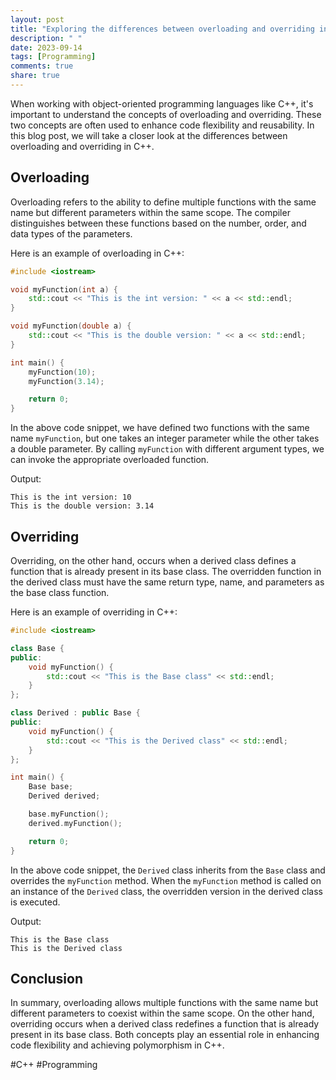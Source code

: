 ```yaml
---
layout: post
title: "Exploring the differences between overloading and overriding in C++"
description: " "
date: 2023-09-14
tags: [Programming]
comments: true
share: true
---
```


When working with object-oriented programming languages like C++, it's important to understand the concepts of overloading and overriding. These two concepts are often used to enhance code flexibility and reusability. In this blog post, we will take a closer look at the differences between overloading and overriding in C++.

## Overloading
Overloading refers to the ability to define multiple functions with the same name but different parameters within the same scope. The compiler distinguishes between these functions based on the number, order, and data types of the parameters.

Here is an example of overloading in C++:

```cpp
#include <iostream>

void myFunction(int a) {
    std::cout << "This is the int version: " << a << std::endl;
}

void myFunction(double a) {
    std::cout << "This is the double version: " << a << std::endl;
}

int main() {
    myFunction(10);
    myFunction(3.14);

    return 0;
}
```

In the above code snippet, we have defined two functions with the same name `myFunction`, but one takes an integer parameter while the other takes a double parameter. By calling `myFunction` with different argument types, we can invoke the appropriate overloaded function.

Output:
```
This is the int version: 10
This is the double version: 3.14
```

## Overriding
Overriding, on the other hand, occurs when a derived class defines a function that is already present in its base class. The overridden function in the derived class must have the same return type, name, and parameters as the base class function.

Here is an example of overriding in C++:

```cpp
#include <iostream>

class Base {
public:
    void myFunction() {
        std::cout << "This is the Base class" << std::endl;
    }
};

class Derived : public Base {
public:
    void myFunction() {
        std::cout << "This is the Derived class" << std::endl;
    }
};

int main() {
    Base base;
    Derived derived;

    base.myFunction();
    derived.myFunction();

    return 0;
}
```

In the above code snippet, the `Derived` class inherits from the `Base` class and overrides the `myFunction` method. When the `myFunction` method is called on an instance of the `Derived` class, the overridden version in the derived class is executed.

Output:
```
This is the Base class
This is the Derived class
```

## Conclusion
In summary, overloading allows multiple functions with the same name but different parameters to coexist within the same scope. On the other hand, overriding occurs when a derived class redefines a function that is already present in its base class. Both concepts play an essential role in enhancing code flexibility and achieving polymorphism in C++.

#C++ #Programming